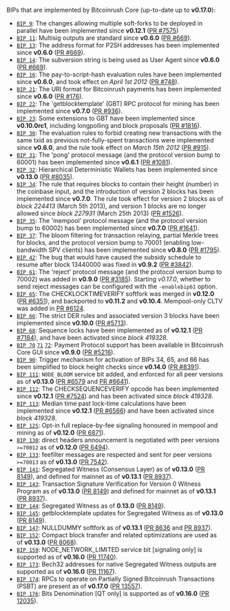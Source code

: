 BIPs that are implemented by Bitcoinrush Core (up-to-date up to **v0.17.0**):

* [`BIP 9`](https://github.com/bitcoinrush/bips/blob/master/bip-0009.mediawiki): The changes allowing multiple soft-forks to be deployed in parallel have been implemented since **v0.12.1**  ([PR #7575](https://github.com/bitcoinrush/bitcoinrush/pull/7575))
* [`BIP 11`](https://github.com/bitcoinrush/bips/blob/master/bip-0011.mediawiki): Multisig outputs are standard since **v0.6.0** ([PR #669](https://github.com/bitcoinrush/bitcoinrush/pull/669)).
* [`BIP 13`](https://github.com/bitcoinrush/bips/blob/master/bip-0013.mediawiki): The address format for P2SH addresses has been implemented since **v0.6.0** ([PR #669](https://github.com/bitcoinrush/bitcoinrush/pull/669)).
* [`BIP 14`](https://github.com/bitcoinrush/bips/blob/master/bip-0014.mediawiki): The subversion string is being used as User Agent since **v0.6.0** ([PR #669](https://github.com/bitcoinrush/bitcoinrush/pull/669)).
* [`BIP 16`](https://github.com/bitcoinrush/bips/blob/master/bip-0016.mediawiki): The pay-to-script-hash evaluation rules have been implemented since **v0.6.0**, and took effect on *April 1st 2012* ([PR #748](https://github.com/bitcoinrush/bitcoinrush/pull/748)).
* [`BIP 21`](https://github.com/bitcoinrush/bips/blob/master/bip-0021.mediawiki): The URI format for Bitcoinrush payments has been implemented since **v0.6.0** ([PR #176](https://github.com/bitcoinrush/bitcoinrush/pull/176)).
* [`BIP 22`](https://github.com/bitcoinrush/bips/blob/master/bip-0022.mediawiki): The 'getblocktemplate' (GBT) RPC protocol for mining has been implemented since **v0.7.0** ([PR #936](https://github.com/bitcoinrush/bitcoinrush/pull/936)).
* [`BIP 23`](https://github.com/bitcoinrush/bips/blob/master/bip-0023.mediawiki): Some extensions to GBT have been implemented since **v0.10.0rc1**, including longpolling and block proposals ([PR #1816](https://github.com/bitcoinrush/bitcoinrush/pull/1816)).
* [`BIP 30`](https://github.com/bitcoinrush/bips/blob/master/bip-0030.mediawiki): The evaluation rules to forbid creating new transactions with the same txid as previous not-fully-spent transactions were implemented since **v0.6.0**, and the rule took effect on *March 15th 2012* ([PR #915](https://github.com/bitcoinrush/bitcoinrush/pull/915)).
* [`BIP 31`](https://github.com/bitcoinrush/bips/blob/master/bip-0031.mediawiki): The 'pong' protocol message (and the protocol version bump to 60001) has been implemented since **v0.6.1** ([PR #1081](https://github.com/bitcoinrush/bitcoinrush/pull/1081)).
* [`BIP 32`](https://github.com/bitcoinrush/bips/blob/master/bip-0032.mediawiki): Hierarchical Deterministic Wallets has been implemented since **v0.13.0** ([PR #8035](https://github.com/bitcoinrush/bitcoinrush/pull/8035)).
* [`BIP 34`](https://github.com/bitcoinrush/bips/blob/master/bip-0034.mediawiki): The rule that requires blocks to contain their height (number) in the coinbase input, and the introduction of version 2 blocks has been implemented since **v0.7.0**. The rule took effect for version 2 blocks as of *block 224413* (March 5th 2013), and version 1 blocks are no longer allowed since *block 227931* (March 25th 2013) ([PR #1526](https://github.com/bitcoinrush/bitcoinrush/pull/1526)).
* [`BIP 35`](https://github.com/bitcoinrush/bips/blob/master/bip-0035.mediawiki): The 'mempool' protocol message (and the protocol version bump to 60002) has been implemented since **v0.7.0** ([PR #1641](https://github.com/bitcoinrush/bitcoinrush/pull/1641)).
* [`BIP 37`](https://github.com/bitcoinrush/bips/blob/master/bip-0037.mediawiki): The bloom filtering for transaction relaying, partial Merkle trees for blocks, and the protocol version bump to 70001 (enabling low-bandwidth SPV clients) has been implemented since **v0.8.0** ([PR #1795](https://github.com/bitcoinrush/bitcoinrush/pull/1795)).
* [`BIP 42`](https://github.com/bitcoinrush/bips/blob/master/bip-0042.mediawiki): The bug that would have caused the subsidy schedule to resume after block 13440000 was fixed in **v0.9.2** ([PR #3842](https://github.com/bitcoinrush/bitcoinrush/pull/3842)).
* [`BIP 61`](https://github.com/bitcoinrush/bips/blob/master/bip-0061.mediawiki): The 'reject' protocol message (and the protocol version bump to 70002) was added in **v0.9.0** ([PR #3185](https://github.com/bitcoinrush/bitcoinrush/pull/3185)). Starting *v0.17.0*, whether to send reject messages can be configured with the `-enablebip61` option.
* [`BIP 65`](https://github.com/bitcoinrush/bips/blob/master/bip-0065.mediawiki): The CHECKLOCKTIMEVERIFY softfork was merged in **v0.12.0** ([PR #6351](https://github.com/bitcoinrush/bitcoinrush/pull/6351)), and backported to **v0.11.2** and **v0.10.4**. Mempool-only CLTV was added in [PR #6124](https://github.com/bitcoinrush/bitcoinrush/pull/6124).
* [`BIP 66`](https://github.com/bitcoinrush/bips/blob/master/bip-0066.mediawiki): The strict DER rules and associated version 3 blocks have been implemented since **v0.10.0** ([PR #5713](https://github.com/bitcoinrush/bitcoinrush/pull/5713)).
* [`BIP 68`](https://github.com/bitcoinrush/bips/blob/master/bip-0068.mediawiki): Sequence locks have been implemented as of **v0.12.1**  ([PR #7184](https://github.com/bitcoinrush/bitcoinrush/pull/7184)), and have been activated since *block 419328*.
* [`BIP 70`](https://github.com/bitcoinrush/bips/blob/master/bip-0070.mediawiki) [`71`](https://github.com/bitcoinrush/bips/blob/master/bip-0071.mediawiki) [`72`](https://github.com/bitcoinrush/bips/blob/master/bip-0072.mediawiki): Payment Protocol support has been available in Bitcoinrush Core GUI since **v0.9.0** ([PR #5216](https://github.com/bitcoinrush/bitcoinrush/pull/5216)).
* [`BIP 90`](https://github.com/bitcoinrush/bips/blob/master/bip-0090.mediawiki): Trigger mechanism for activation of BIPs 34, 65, and 66 has been simplified to block height checks since **v0.14.0** ([PR #8391](https://github.com/bitcoinrush/bitcoinrush/pull/8391)).
* [`BIP 111`](https://github.com/bitcoinrush/bips/blob/master/bip-0111.mediawiki): `NODE_BLOOM` service bit added, and enforced for all peer versions as of **v0.13.0** ([PR #6579](https://github.com/bitcoinrush/bitcoinrush/pull/6579) and [PR #6641](https://github.com/bitcoinrush/bitcoinrush/pull/6641)).
* [`BIP 112`](https://github.com/bitcoinrush/bips/blob/master/bip-0112.mediawiki): The CHECKSEQUENCEVERIFY opcode has been implemented since **v0.12.1** ([PR #7524](https://github.com/bitcoinrush/bitcoinrush/pull/7524)) and has been activated since *block 419328*.
* [`BIP 113`](https://github.com/bitcoinrush/bips/blob/master/bip-0113.mediawiki): Median time past lock-time calculations have been implemented since **v0.12.1** ([PR #6566](https://github.com/bitcoinrush/bitcoinrush/pull/6566)) and have been activated since *block 419328*.
* [`BIP 125`](https://github.com/bitcoinrush/bips/blob/master/bip-0125.mediawiki): Opt-in full replace-by-fee signaling honoured in mempool and mining as of **v0.12.0** ([PR 6871](https://github.com/bitcoinrush/bitcoinrush/pull/6871)).
* [`BIP 130`](https://github.com/bitcoinrush/bips/blob/master/bip-0130.mediawiki): direct headers announcement is negotiated with peer versions `>=70012` as of **v0.12.0** ([PR 6494](https://github.com/bitcoinrush/bitcoinrush/pull/6494)).
* [`BIP 133`](https://github.com/bitcoinrush/bips/blob/master/bip-0133.mediawiki): feefilter messages are respected and sent for peer versions `>=70013` as of **v0.13.0** ([PR 7542](https://github.com/bitcoinrush/bitcoinrush/pull/7542)).
* [`BIP 141`](https://github.com/bitcoinrush/bips/blob/master/bip-0141.mediawiki): Segregated Witness (Consensus Layer) as of **v0.13.0** ([PR 8149](https://github.com/bitcoinrush/bitcoinrush/pull/8149)), and defined for mainnet as of **v0.13.1** ([PR 8937](https://github.com/bitcoinrush/bitcoinrush/pull/8937)).
* [`BIP 143`](https://github.com/bitcoinrush/bips/blob/master/bip-0143.mediawiki): Transaction Signature Verification for Version 0 Witness Program as of **v0.13.0** ([PR 8149](https://github.com/bitcoinrush/bitcoinrush/pull/8149)) and defined for mainnet as of **v0.13.1** ([PR 8937](https://github.com/bitcoinrush/bitcoinrush/pull/8937)).
* [`BIP 144`](https://github.com/bitcoinrush/bips/blob/master/bip-0144.mediawiki): Segregated Witness as of **0.13.0** ([PR 8149](https://github.com/bitcoinrush/bitcoinrush/pull/8149)).
* [`BIP 145`](https://github.com/bitcoinrush/bips/blob/master/bip-0145.mediawiki): getblocktemplate updates for Segregated Witness as of **v0.13.0** ([PR 8149](https://github.com/bitcoinrush/bitcoinrush/pull/8149)).
* [`BIP 147`](https://github.com/bitcoinrush/bips/blob/master/bip-0147.mediawiki): NULLDUMMY softfork as of **v0.13.1** ([PR 8636](https://github.com/bitcoinrush/bitcoinrush/pull/8636) and [PR 8937](https://github.com/bitcoinrush/bitcoinrush/pull/8937)).
* [`BIP 152`](https://github.com/bitcoinrush/bips/blob/master/bip-0152.mediawiki): Compact block transfer and related optimizations are used as of **v0.13.0** ([PR 8068](https://github.com/bitcoinrush/bitcoinrush/pull/8068)).
* [`BIP 159`](https://github.com/bitcoinrush/bips/blob/master/bip-0159.mediawiki): NODE_NETWORK_LIMITED service bit [signaling only] is supported as of **v0.16.0** ([PR 11740](https://github.com/bitcoinrush/bitcoinrush/pull/11740)).
* [`BIP 173`](https://github.com/bitcoinrush/bips/blob/master/bip-0173.mediawiki): Bech32 addresses for native Segregated Witness outputs are supported as of **v0.16.0** ([PR 11167](https://github.com/bitcoinrush/bitcoinrush/pull/11167)).
* [`BIP 174`](https://github.com/bitcoinrush/bips/blob/master/bip-0174.mediawiki): RPCs to operate on Partially Signed Bitcoinrush Transactions (PSBT) are present as of **v0.17.0** ([PR 13557](https://github.com/bitcoinrush/bitcoinrush/pull/13557)).
* [`BIP 176`](https://github.com/bitcoinrush/bips/blob/master/bip-0176.mediawiki): Bits Denomination [QT only] is supported as of **v0.16.0** ([PR 12035](https://github.com/bitcoinrush/bitcoinrush/pull/12035)).
